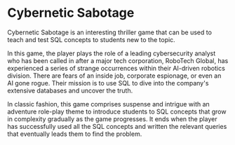 # Cybernetic Sabotage

Cybernetic Sabotage is an interesting thriller game that can be used to teach and test SQL concepts to students new to the topic.

In this game, the player plays the role of a leading cybersecurity analyst who has been called in after a major tech corporation, RoboTech Global, has experienced a series of strange occurrences within their AI-driven robotics division. There are fears of an inside job, corporate espionage, or even an AI gone rogue. Their mission is to use SQL to dive into the company's extensive databases and uncover the truth.

In classic fashion, this game comprises suspense and intrigue with an adventure role-play theme to introduce students to SQL concepts that grow in complexity gradually as the game
progresses. It ends when the player has successfully used all the SQL concepts and written the relevant queries that eventually leads them to find the problem. 